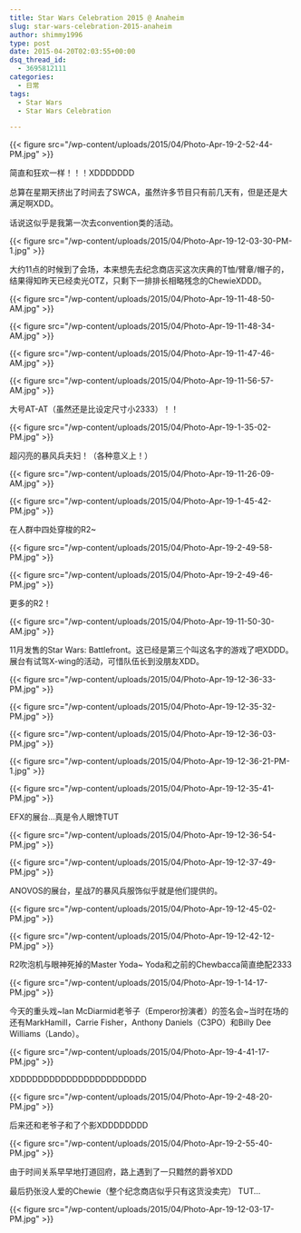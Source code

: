 ```yaml
---
title: Star Wars Celebration 2015 @ Anaheim
slug: star-wars-celebration-2015-anaheim
author: shimmy1996
type: post
date: 2015-04-20T02:03:55+00:00
dsq_thread_id:
  - 3695812111
categories:
  - 日常
tags:
  - Star Wars
  - Star Wars Celebration

---
```

{{< figure src="/wp-content/uploads/2015/04/Photo-Apr-19-2-52-44-PM.jpg" >}}

简直和狂欢一样！！！XDDDDDDD

总算在星期天挤出了时间去了SWCA，虽然许多节目只有前几天有，但是还是大满足啊XDD。

话说这似乎是我第一次去convention类的活动。

{{< figure src="/wp-content/uploads/2015/04/Photo-Apr-19-12-03-30-PM-1.jpg" >}}

大约11点的时候到了会场，本来想先去纪念商店买这次庆典的T恤/臂章/帽子的，结果得知昨天已经卖光OTZ，只剩下一排排长相略残念的ChewieXDDD。

{{< figure src="/wp-content/uploads/2015/04/Photo-Apr-19-11-48-50-AM.jpg" >}}

{{< figure src="/wp-content/uploads/2015/04/Photo-Apr-19-11-48-34-AM.jpg" >}}

{{< figure src="/wp-content/uploads/2015/04/Photo-Apr-19-11-47-46-AM.jpg" >}}

{{< figure src="/wp-content/uploads/2015/04/Photo-Apr-19-11-56-57-AM.jpg" >}}

大号AT-AT（虽然还是比设定尺寸小2333）！！

{{< figure src="/wp-content/uploads/2015/04/Photo-Apr-19-1-35-02-PM.jpg" >}}

超闪亮的暴风兵夫妇！（各种意义上！）

{{< figure src="/wp-content/uploads/2015/04/Photo-Apr-19-11-26-09-AM.jpg" >}}

{{< figure src="/wp-content/uploads/2015/04/Photo-Apr-19-1-45-42-PM.jpg" >}}

在人群中四处穿梭的R2~

{{< figure src="/wp-content/uploads/2015/04/Photo-Apr-19-2-49-58-PM.jpg" >}}

{{< figure src="/wp-content/uploads/2015/04/Photo-Apr-19-2-49-46-PM.jpg" >}}

更多的R2！

{{< figure src="/wp-content/uploads/2015/04/Photo-Apr-19-11-50-30-AM.jpg" >}}

11月发售的Star Wars: Battlefront。这已经是第三个叫这名字的游戏了吧XDDD。展台有试驾X-wing的活动，可惜队伍长到没朋友XDD。

{{< figure src="/wp-content/uploads/2015/04/Photo-Apr-19-12-36-33-PM.jpg" >}}

{{< figure src="/wp-content/uploads/2015/04/Photo-Apr-19-12-35-32-PM.jpg" >}}

{{< figure src="/wp-content/uploads/2015/04/Photo-Apr-19-12-36-03-PM.jpg" >}}

{{< figure src="/wp-content/uploads/2015/04/Photo-Apr-19-12-36-21-PM-1.jpg" >}}

{{< figure src="/wp-content/uploads/2015/04/Photo-Apr-19-12-35-41-PM.jpg" >}}

EFX的展台&#8230;真是令人眼馋TUT

{{< figure src="/wp-content/uploads/2015/04/Photo-Apr-19-12-36-54-PM.jpg" >}}

{{< figure src="/wp-content/uploads/2015/04/Photo-Apr-19-12-37-49-PM.jpg" >}}

ANOVOS的展台，星战7的暴风兵服饰似乎就是他们提供的。

{{< figure src="/wp-content/uploads/2015/04/Photo-Apr-19-12-45-02-PM.jpg" >}}

{{< figure src="/wp-content/uploads/2015/04/Photo-Apr-19-12-42-12-PM.jpg" >}}

R2吹泡机与眼神死掉的Master Yoda~ Yoda和之前的Chewbacca简直绝配2333

{{< figure src="/wp-content/uploads/2015/04/Photo-Apr-19-1-14-17-PM.jpg" >}}

今天的重头戏~Ian McDiarmid老爷子（Emperor扮演者）的签名会~当时在场的还有MarkHamill，Carrie Fisher，Anthony Daniels（C3PO）和Billy Dee Williams（Lando）。

{{< figure src="/wp-content/uploads/2015/04/Photo-Apr-19-4-41-17-PM.jpg" >}}

XDDDDDDDDDDDDDDDDDDDDDDD

{{< figure src="/wp-content/uploads/2015/04/Photo-Apr-19-2-48-20-PM.jpg" >}}

后来还和老爷子和了个影XDDDDDDDD

{{< figure src="/wp-content/uploads/2015/04/Photo-Apr-19-2-55-40-PM.jpg" >}}

由于时间关系早早地打道回府，路上遇到了一只黯然的爵爷XDD

最后扔张没人爱的Chewie（整个纪念商店似乎只有这货没卖完） TUT&#8230;

{{< figure src="/wp-content/uploads/2015/04/Photo-Apr-19-12-03-17-PM.jpg" >}}
